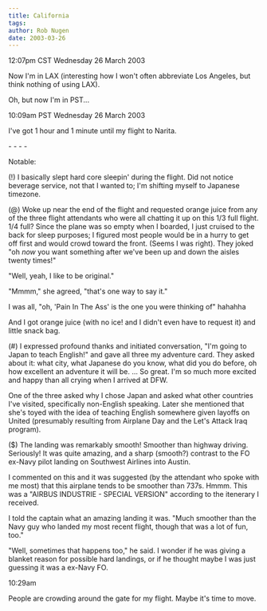 ```yaml
---
title: California
tags: 
author: Rob Nugen
date: 2003-03-26
---
```


<p class=date>12:07pm CST Wednesday 26 March 2003</p>

<p>Now I'm in LAX (interesting how I won't often abbreviate Los
Angeles, but think nothing of using LAX).</p>

<p>Oh, but now I'm in PST...</p>

<p class=date>10:09am PST Wednesday 26 March 2003</p>

<p>I've got 1 hour and 1 minute until my flight to Narita.</p>

<p>- - - -</p>

<p>Notable:</p>

<p>(!) I basically slept hard core sleepin' during the flight.
Did not notice beverage service, not that I wanted to; I'm shifting
myself to Japanese timezone.</p>

<p>(@) Woke up near the end of the flight and requested orange juice
from any of the three flight attendants who were all chatting it up on
this 1/3 full flight.  1/4 full?  Since the plane was so empty when I
boarded, I just cruised to the back for sleep purposes; I figured most
people would be in a hurry to get off first and would crowd toward the
front.  (Seems I was right).  They joked "oh <em>now</em> you want
something after we've been up and down the aisles twenty times!"</p>

<p>"Well, yeah, I like to be original."</p>

<p>"Mmmm," she agreed, "that's one way to say it."</p>

<p>I was all, "oh, 'Pain In The Ass' is the one you were thinking of"
hahahha</p>

<p>And I got orange juice (with no ice!  and I didn't even have to
request it) and little snack bag.</p>

<p>(#) I expressed profound thanks and initiated conversation, "I'm
going to Japan to teach English!" and gave all three my adventure
card.  They asked about it: what city, what Japanese do you know, what
did you do before, oh how excellent an adventure it will be.  ...  So
great.  I'm so much more excited and happy than all crying when I
arrived at DFW.</p>

<p>One of the three asked why I chose Japan and asked what other
countries I've visited, specifically non-English speaking.  Later she
mentioned that she's toyed with the idea of teaching English somewhere
given layoffs on United (presumably resulting from Airplane Day and
the Let's Attack Iraq program).</p>

<p>($) The landing was remarkably smooth!  Smoother than highway
driving.  Seriously!  It was quite amazing, and a sharp (smooth?)
contrast to the FO ex-Navy pilot landing on Southwest Airlines into
Austin.</p>

<p>I commented on this and it was suggested (by the attendant who
spoke with me most) that this airplane tends to be smoother than 737s.
Hmmm.  This was a "AIRBUS INDUSTRIE - SPECIAL VERSION" according to
the itenerary I received.</p>

<p>I told the captain what an amazing landing it was.  "Much smoother
than the Navy guy who landed my most recent flight, though that was a
lot of fun, too."</p>

<p>"Well, sometimes that happens too," he said.  I wonder if he was
giving a blanket reason for possible hard landings, or if he thought
maybe I was just guessing it was a ex-Navy FO.</p>

<p class=date>10:29am</p>

<p>People are crowding around the gate for my flight.  Maybe it's time
to move.</p>
